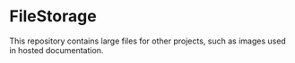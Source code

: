 # FileStorage
This repository contains large files for other projects, such as images used in hosted documentation.
